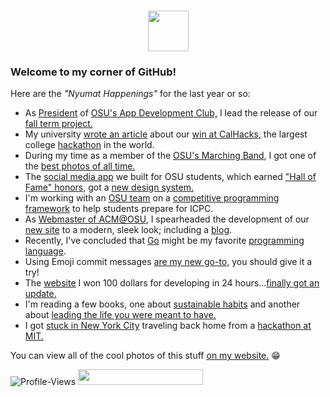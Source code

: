<h1 align="center"><img src="https://media.giphy.com/media/TEnXkcsHrP4YedChhA/giphy.gif" width="65"></h1>

### Welcome to my corner of GitHub!

Here are the *"Nyumat Happenings"* for the last year or so:

* As [President](https://res.cloudinary.com/dkosoobf7/image/upload/v1701164853/pf/IMG_2832_kt5kuv.jpg) of [OSU's App Development Club,](https://linktr.ee/osuappclub) I lead the release of our [fall term project.](https://beavsai.onrender.com)
* My university [wrote an article](https://engineering.oregonstate.edu/all-stories/oregon-state-team-wins-top-prize-cal-hacks-competition) about our [win at CalHacks,](https://devpost.com/software/nexus-27zakp) the largest college [hackathon](https://res.cloudinary.com/dkosoobf7/image/upload/v1701164838/pf/IMG_3290_h4njhz.jpg) in the world.
* During my time as a member of the [OSU's Marching Band](https://www.oregonstateband.org/), I got one of the [best photos of all time.](https://res.cloudinary.com/dkosoobf7/image/upload/v1686308789/pf/pg_hitukq_b3bsbi.webp)
* The [social media app](https://talktobeavs.onrender.com) we built for OSU students, which earned ["Hall of Fame" honors,](https://web.engr.oregonstate.edu/~hessro/teaching/hof/cs494) got a [new design system.](https://github.com/Nyumat/TalkToBeavs/pull/45)
* I'm working with an [OSU team](https://github.com/NextJudge) on a [competitive programming framework](https://asset.cloudinary.com/dkosoobf7/706a5e6633ef402b86412dd4fc646098) to help students prepare for ICPC.
* As [Webmaster of ACM@OSU](https://acm.oregonstate.edu/about/#the-team), I spearheaded the development of our [new site](https://acm.oregonstate.edu) to a modern, sleek look; including a [blog](https://acm.oregonstate.edu/blog).
* Recently, I've concluded that [Go](https://github.com/Nyumat/titan) might be my favorite [programming language](https://go.dev/).
* Using Emoji commit messages [are my new go-to,](https://github.com/Nyumat/titan/commits/master/) you should give it a try!
* The [website](https://tomnyuma.rocks) I won 100 dollars for developing in 24 hours...[finally got an update.](https://github.com/Nyumat/showcase/pull/3)
* I'm reading a few books, one about [sustainable habits](https://www.amazon.com/How-Keep-House-While-Drowning/dp/1668002841) and another about [leading the life you were meant to have.](https://www.amazon.com/Unfu-Yourself-Your-Head-into/dp/0062803832)
* I got [stuck in New York City](https://cdn.discordapp.com/attachments/694640666617053346/1153503207247577088/IMG_2659.jpg?ex=65a5dc13&is=65936713&hm=88aea95f093d3a9315bbf378493bfe11a24a18fc8504f6359553d52ba59cc8cd&) traveling back home from a [hackathon at MIT.](https://res.cloudinary.com/dkosoobf7/image/upload/v1701164856/pf/IMG_2590_qzvbab.jpg)





You can view all of the cool photos of this stuff
<a href="https://tomnyuma.rocks">
on my website.</a> 😁



  
<!--   <a href="https://git.io/typing-svg"><img src="https://readme-typing-svg.herokuapp.com?font=Courgette&size=28&duration=2000&pause=1033&color=F77500&center=true&vCenter=true&multiline=true&width=735&height=80&lines=Hello%2C+welcome+to+my+GitHub!;Enjoy+your+stay+(%E0%B2%A0%E2%80%BF%3C)" alt="Typing SVG" /></a> -->
<!-- <a href="https://git.io/typing-svg"><img src="https://readme-typing-svg.herokuapp.com?font=Segoe+UI&weight=200&duration=2500&pause=1000&background=FFFFFF00&center=true&vCenter=true&multiline=true&repeat=true&width=973&height=183&lines=%F0%9F%98%B8+Hi+there!+If+you're+new+here%2C+bienvenue!+%F0%9F%98%B8;I+put+tech+related+projects+on+here+for+secure+storage+and+easy+deployment.;%F0%9F%A7%91%F0%9F%8F%BF%E2%80%8D%F0%9F%8E%93%F0%9F%A6%AB+I'm+a+Computer+Science+Major+at+Oregon+State+University.+%F0%9F%A7%91%F0%9F%8F%BF%E2%80%8D%F0%9F%8E%93%F0%9F%A6%AB;My+interests+include%3A+coding+fun+apps%2C+mastering++clarinet%2C+and+reptiles.;%F0%9F%8E%9F%EF%B8%8F+Many+of+my+projects+are+open-source%2C+so+feel+free+to+submit+a+PR%2FIssue!+%F0%9F%8E%9F%EF%B8%8F;%E2%9C%A7%EF%BD%A5%EF%BE%9F%3A+*%E2%9C%A7%EF%BD%A5%EF%BE%9F%3A*%E2%9C%A7%EF%BD%A5%EF%BE%9F%3A+*%E2%9C%A7%EF%BD%A5%EF%BE%9F%3A*%E2%9C%A7%EF%BD%A5%EF%BE%9F%3A+*%E2%9C%A7%EF%BD%A5%EF%BE%9F%3A*++Cheers%2C++%E2%9C%A7%EF%BD%A5%EF%BE%9F%3A+*%E2%9C%A7%EF%BD%A5%EF%BE%9F%3A*%E2%9C%A7%EF%BD%A5%EF%BE%9F%3A+*%E2%9C%A7%EF%BD%A5%EF%BE%9F%3A*%E2%9C%A7%EF%BD%A5%EF%BE%9F%3A+*%E2%9C%A7%EF%BD%A5%EF%BE%9F%3A*;-+Nyumat+(%E0%B2%A0%E2%80%BF%3C)" alt="Typing SVG" /></a>
</p>
 -->
<!--
**nyumat/nyumat** is a ✨ _special_ ✨ repository because its `README.md` (this file) appears on your GitHub profile.

Here are some ideas to get you started:

- 🔭 I’m currently working on ...
- 🌱 I’m currently learning ...
- 👯 I’m looking to collaborate on ...
- 🤔 I’m looking for help with ...
- 💬 Ask me about ...
- 📫 How to reach me: ...
- 😄 Pronouns: ...
- ⚡ Fun fact: ...
-->


<img src="https://komarev.com/ghpvc/?username=nyumat&label=Peeks&color=000000&style=for-the-badge" alt="Profile-Views">


<a href="https://wakatime.com/@939cb8ba-6e9f-4bec-988e-0c7c39845513">
  <img src="https://wakatime.com/badge/user/939cb8ba-6e9f-4bec-988e-0c7c39845513.svg"width="200" height="25"/>

</a>





<!-- <br>
<h2 align="center">💻 &nbsp; Languages &nbsp; 💻</h2>
<br>
<br>

<p align="center">
  <img height="120em" src="https://github-readme-stats-git-masterrstaa-rickstaa.vercel.app/api/top-langs/?username=nyumat&layout=compact&hide_border=false&langs_count=4&bg_color=0E1117&theme=github_dark&custom_title=Languages%20I%20Use%20Frequently&exclude_repo=CS340,Nyumats-Website,Pathfinding-Algorithm-Tool,anuraghazra.github.io"/>
</p>


<br>
<h2 align="center">📚 &nbsp;Tech I <i>Love</i> Using</i> &nbsp;📚 </h2>
<br>
<br>

<div align="center">
  <img alt="Client" height="120em" src="https://github-readme-tech-stack.vercel.app/api/cards?title=Client&align=center&borderRadius=5.5&fontSize=22&lineHeight=10&lineCount=2&theme=github_dark&gap=11&line1=react,react,61DAFB;tailwindcss,tailwind,06B6D4;next.js,next.js,ffffff;swift,swift,F05138;&line2=css3,css,1572B6;jquery,jquery,0769AD;redux,redux,764ABC;figma,figma,3A76F0;"/>
  <img height="120em" alt="Server" src="https://github-readme-tech-stack.vercel.app/api/cards?title=Server&align=center&borderRadius=5.5&fontSize=22&lineHeight=10&lineCount=2&theme=github_dark&gap=9&line1=express,express,ffffff;FastAPI,FastAPI,009688;Firebase,Firebase,FFCA28;graphql,graphql,E10098;&line2=amazonaws,aws,FF9900;flask,flask,ffffff;postman,postman,FF6C37;trpc,trpc,2596BE;"/>
  <img alt="Storage" height="120em" src="https://github-readme-tech-stack.vercel.app/api/cards?title=Storage&align=center&borderRadius=5.5&fontSize=22&lineHeight=10&lineCount=2&theme=github_dark&gap=9&line1=PostgreSQL,PostgreSQL,4169E1;mongodb,MongoDB,47A248;mariadb,mariadb,ffffff;mysql,mysql,eba000;&line2=Supabase,supabase,3ECF8E;redis,redis,DC382D;amazondynamodb,dynamodb,4053D6;SQLite,SQLite,ffffff;"/>
</div>

<br>
<h2 align="center">💫 &nbsp; Ambitious Projects &nbsp; 💫 </h2>
<br>
<br>

<p align="center">
  <a href="https://github.com/Nyumat/The-TikTok-Bot">
    <img height="120em" src="https://github-readme-stats-git-masterrstaa-rickstaa.vercel.app/api/pin/?username=nyumat&repo=The-TikTok-Bot&show_owner=true&theme=github_dark"/>
  </a>
  <a href="https://github.com/Nyumat/TheAIDoctor">
    <img height="120em" src="https://github-readme-stats-git-masterrstaa-rickstaa.vercel.app/api/pin/?username=nyumat&repo=TheAIDoctor&show_owner=true&theme=github_dark"/>
  </a>
  <a href="https://github.com/Nyumat/Progress">
      <img height="120em" src="https://github-readme-stats-git-masterrstaa-rickstaa.vercel.app/api/pin/?username=Nyumat&repo=Progress&show_owner=true&theme=github_dark"/>
  </a>
  </p>

<br>
<h2 align="center">⚙️ &nbsp; GitHub Stats &nbsp; ⚙️</h2>
<br>
<br>

<p align="center">
    <img alt="GitHubStats" src="https://github-readme-stats-git-masterrstaa-rickstaa.vercel.app/api?username=nyumat&count_private=true&theme=github_dark&hide_title=true&hide_rank=true&show_icons=true&card_width=290&include_all_commits=false&hide=contribs" />
</p> -->


  <!-- <a href="https://github.com/marketplace/actions/generate-snake-game-from-github-contribution-grid"> -->
<!--     <img alt="SnakeSVG" src="https://github.com/Nyumat/Nyumat/blob/master/assets/github-contribution-grid-snake.svg"/> -->
<!--   </a> -->

   


 
 
  <!--    <a href="https://github.com/nyumat"><img alt="Tom's Activity Graph" src="https://activity-graph.herokuapp.com/graph?username=nyumat&custom_title=Nyumat's%20Contribution%20Graph&theme=react-dark" /></a> -->

